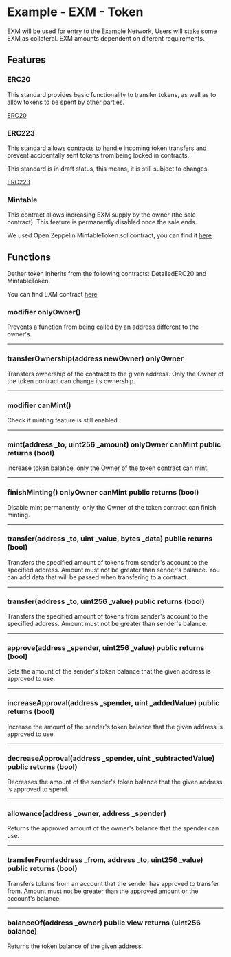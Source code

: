 # Example - EXM - Token

EXM will be used for entry to the Example Network, Users will stake some EXM as collateral. EXM amounts dependent on diferent requirements.

## Features

### ERC20

This standard provides basic functionality to transfer tokens, as well as to allow tokens to be spent by other parties.

[ERC20](https://github.com/ethereum/EIPs/blob/master/EIPS/eip-20-token-standard.md)

### ERC223

This standard allows contracts to handle incoming token transfers and prevent accidentally sent tokens from being locked in contracts.

This standard is in draft status, this means, it is still subject to changes.

[ERC223](https://github.com/ethereum/EIPs/issues/223)

### Mintable

This contract allows increasing EXM supply by the owner (the sale contract). This feature is permanently disabled once the sale ends.

We used Open Zeppelin MintableToken.sol contract, you can find it [here](https://github.com/OpenZeppelin/zeppelin-solidity/blob/master/contracts/token/MintableToken.sol)

## Functions

Dether token inherits from the following contracts: DetailedERC20 and MintableToken.

You can find EXM contract [here](https://github.com/tokenfoundry/dether-sale/blob/develop/contracts/DetherToken.sol)

### modifier onlyOwner()

Prevents a function from being called by an address different to the owner's.

---

### transferOwnership(address newOwner) onlyOwner

Transfers ownership of the contract to the given address. Only the Owner of the token contract can change its ownership.

---

### modifier canMint()

Check if minting feature is still enabled.

---

### mint(address _to, uint256 _amount) onlyOwner canMint public returns (bool)

Increase token balance, only the Owner of the token contract can mint.

---

### finishMinting() onlyOwner canMint public returns (bool)

Disable mint permanently, only the Owner of the token contract can finish minting.

---

### transfer(address _to, uint _value, bytes _data) public returns (bool)

Transfers the specified amount of tokens from sender's account to the specified address. Amount must not be greater than sender's balance. You can add data that will be passed when transfering to a contract.

---

### transfer(address _to, uint256 _value) public returns (bool)

Transfers the specified amount of tokens from sender's account to the specified address. Amount must not be greater than sender's balance.

---

### approve(address _spender, uint256 _value) public returns (bool)

Sets the amount of the sender's token balance that the given address is approved to use.

---

### increaseApproval(address _spender, uint _addedValue) public returns (bool)

Increase the amount of the sender's token balance that the given address is approved to use.

---

### decreaseApproval(address _spender, uint _subtractedValue) public returns (bool)

Decreases the amount of the sender's token balance that the given address is approved to spend.

---

### allowance(address _owner, address _spender)

Returns the approved amount of the owner's balance that the spender can use.

---

### transferFrom(address _from, address _to, uint256 _value) public returns (bool)

Transfers tokens from an account that the sender has approved to transfer from. Amount must not be greater than the approved amount or the account's balance.

---

### balanceOf(address _owner) public view returns (uint256 balance)

Returns the token balance of the given address.
